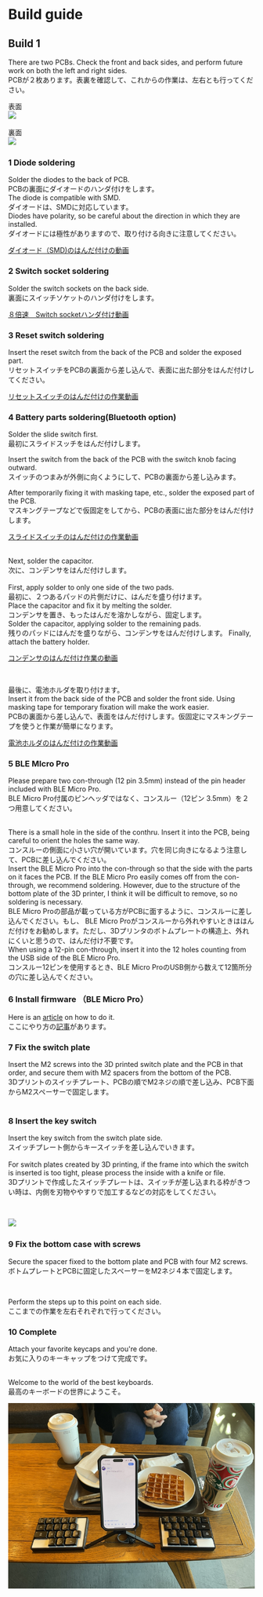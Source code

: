 # Build guide

## Build 1

There are two PCBs. Check the front and back sides, and perform future work on both the left and right sides.
<br>
PCBが２枚あります。表裏を確認して、これからの作業は、左右とも行ってください。
<br>

表面
<br>
![](img/img00007.jpg)


裏面
<br>
![](img/img00006.jpg)

### 1 Diode soldering

Solder the diodes to the back of PCB.
<br>
PCBの裏面にダイオードのハンダ付けをします。
<br>
The diode is compatible with SMD.
<br>
ダイオードは、SMDに対応しています。
<br>
Diodes have polarity, so be careful about the direction in which they are installed.
<br>
ダイオードには極性がありますので、取り付ける向きに注意してください。
<br>

[ダイオード（SMD)のはんだ付けの動画](https://youtu.be/ODk16bd4XkA)


### 2 Switch socket soldering

Solder the switch sockets on the back side.
<br>
裏面にスイッチソケットのハンダ付けをします。
<br>

[８倍速　Switch socketハンダ付け動画](https://youtu.be/E__mHvmIXQo)


### 3 Reset switch soldering

Insert the reset switch from the back of the PCB and solder the exposed part.
<br>
リセットスイッチをPCBの裏面から差し込んで、表面に出た部分をはんだ付けしてください。
<br>

[リセットスイッチのはんだ付けの作業動画](https://youtu.be/Pl24Exfh8b8)


### 4 Battery parts soldering(Bluetooth option)

Solder the slide switch first.
<br>
最初にスライドスッチをはんだ付けします。
<br>

Insert the switch from the back of the PCB with the switch knob facing outward.
<br>
スイッチのつまみが外側に向くようにして、PCBの裏面から差し込みます。

After temporarily fixing it with masking tape, etc., solder the exposed part of the PCB.
<br>
マスキングテープなどで仮固定をしてから、PCBの表面に出た部分をはんだ付けします。
<br>


[スライドスイッチのはんだ付けの作業動画](https://youtu.be/5nkRklibay4)

<br>
Next, solder the capacitor.
<br>
次に、コンデンサをはんだ付けします。
<br>
<br>
First, apply solder to only one side of the two pads.
<br>
最初に、２つあるパッドの片側だけに、はんだを盛り付けます。
<br>
Place the capacitor and fix it by melting the solder.
<br>
コンデンサを置き、もったはんだを溶かしながら、固定します。
<br>
Solder the capacitor, applying solder to the remaining pads.
<br>
残りのパッドにはんだを盛りながら、コンデンサをはんだ付けします。
Finally, attach the battery holder.
<br>

[コンデンサのはんだ付け作業の動画](https://youtu.be/8CFiDMtg21s)

<br>

最後に、電池ホルダを取り付けます。
<br>
Insert it from the back side of the PCB and solder the front side. Using masking tape for temporary fixation will make the work easier.
<br>
PCBの裏面から差し込んで、表面をはんだ付けします。仮固定にマスキングテープを使うと作業が簡単になります。
<br>


[電池ホルダのはんだ付けの作業動画](https://youtu.be/ltA8kcLqso4)



### 5 BLE MIcro Pro
Please prepare two con-through (12 pin 3.5mm) instead of the pin header included with BLE Micro Pro.
<br>
BLE Micro Pro付属のピンヘッダではなく、コンスルー（12ピン 3.5mm）を２つ用意してください。

<br>
There is a small hole in the side of the conthru. Insert it into the PCB, being careful to orient the holes the same way.
<br>
コンスルーの側面に小さい穴が開いています。穴を同じ向きになるよう注意して、PCBに差し込んでください。
<br>
Insert the BLE Micro Pro into the con-through so that the side with the parts on it faces the PCB. If the BLE Micro Pro easily comes off from the con-through, we recommend soldering. However, due to the structure of the bottom plate of the 3D printer, I think it will be difficult to remove, so no soldering is necessary.
<br>
 BLE Micro Proの部品が載っている方がPCBに面するように、コンスルーに差し込んでください。もし、 BLE Micro Proがコンスルーから外れやすいときははんだ付けをお勧めします。ただし、3Dプリンタのボトムプレートの構造上、外れにくいと思うので、はんだ付け不要です。
<br>
When using a 12-pin con-through, insert it into the 12 holes counting from the USB side of the BLE Micro Pro.
<br>
コンスルー12ピンを使用するとき、BLE Micro ProのUSB側から数えて12箇所分の穴に差し込んでください。
<br>






### 6 Install firmware （BLE Micro Pro）


Here is an [article](https://sizu.me/m_ki/posts/4x8nhz6n44o1) on how to do it.
<br>
ここにやり方の[記事](https://sizu.me/m_ki/posts/4x8nhz6n44o1)があります。
<br>


### 7 Fix the switch plate 



Insert the M2 screws into the 3D printed switch plate and the PCB in that order, and secure them with M2 spacers from the bottom of the PCB.
<br>
3Dプリントのスイッチプレート、PCBの順でM2ネジの順で差し込み、PCB下面からM2スペーサーで固定します。
<br><br>


### 8 Insert the key switch

Insert the key switch from the switch plate side.
<br>
スイッチプレート側からキースイッチを差し込んでいきます。
<br>
<br>
For switch plates created by 3D printing, if the frame into which the switch is inserted is too tight, please process the inside with a knife or file.
<br>
3Dプリントで作成したスイッチプレートは、スイッチが差し込まれる枠がきつい時は、内側を刃物ややすりで加工するなどの対応をしてください。

<br>

![](img/img00008.jpg)

### 9 Fix the bottom case with screws

Secure the spacer fixed to the bottom plate and PCB with four M2 screws.
<br>
ボトムプレートとPCBに固定したスペーサーをM2ネジ４本で固定します。

<br>


Perform the steps up to this point on each side.
<br>
ここまでの作業を左右それぞれで行ってください。
<br>

### 10 Complete

Attach your favorite keycaps and you're done.
<br>
お気に入りのキーキャップをつけて完成です。
<br>


<br>
Welcome to the world of the best keyboards.
<br>
最高のキーボードの世界にようこそ。
<br>

![](img/img00003.jpg)
